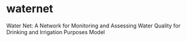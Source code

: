 # waternet
Water Net: A Network for Monitoring and Assessing Water Quality for Drinking and Irrigation  Purposes Model
